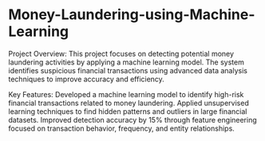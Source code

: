 # Money-Laundering-using-Machine-Learning
Project Overview:
This project focuses on detecting potential money laundering activities by applying a machine learning model. The system identifies suspicious financial transactions using advanced data analysis techniques to improve accuracy and efficiency.

Key Features:
Developed a machine learning model to identify high-risk financial transactions related to money laundering.
Applied unsupervised learning techniques to find hidden patterns and outliers in large financial datasets.
Improved detection accuracy by 15% through feature engineering focused on transaction behavior, frequency, and entity relationships.
